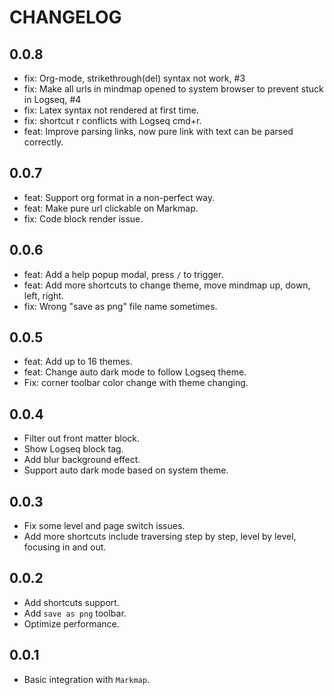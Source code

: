 # CHANGELOG

## 0.0.8

* fix: Org-mode, strikethrough(del) syntax not work, #3
* fix: Make all urls in mindmap opened to system browser to prevent stuck in Logseq, #4
* fix: Latex syntax not rendered at first time.
* fix: shortcut r conflicts with Logseq cmd+r.
* feat: Improve parsing links, now pure link with text can be parsed correctly.

## 0.0.7

* feat: Support org format in a non-perfect way.
* feat: Make pure url clickable on Markmap.
* fix: Code block render issue.

## 0.0.6

* feat: Add a help popup modal, press `/` to trigger.
* feat: Add more shortcuts to change theme, move mindmap up, down, left, right.
* fix: Wrong "save as png" file name sometimes.

## 0.0.5

* feat: Add up to 16 themes.
* feat: Change auto dark mode to follow Logseq theme.
* Fix: corner toolbar color change with theme changing.

## 0.0.4

* Filter out front matter block.
* Show Logseq block tag.
* Add blur background effect.
* Support auto dark mode based on system theme.

## 0.0.3

* Fix some level and page switch issues.
* Add more shortcuts include traversing step by step, level by level, focusing in and out.

## 0.0.2

* Add shortcuts support.
* Add `save as png` toolbar.
* Optimize performance.

## 0.0.1

* Basic integration with `Markmap`.
